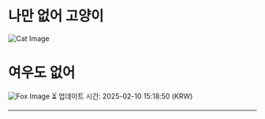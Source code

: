 
# 나만 없어 고양이

![Cat Image](https://cdn2.thecatapi.com/images/b83.jpg)

# 여우도 없어
![Fox Image](https://randomfox.ca/images/79.jpg)
⏳ 업데이트 시간: 2025-02-10 15:18:50 (KRW)

---
